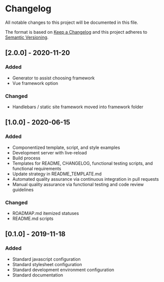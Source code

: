 # Changelog

All notable changes to this project will be documented in this file.

The format is based on [Keep a Changelog](http://keepachangelog.com/en/1.0.0/)
and this project adheres to [Semantic Versioning](http://semver.org/spec/v2.0.0.html).

## [2.0.0] - 2020-11-20

### Added

- Generator to assist choosing framework
- Vue framework option

### Changed

- Handlebars / static site framework moved into framework folder

## [1.0.0] - 2020-06-15

### Added

- Componentized template, script, and style examples
- Development server with live-reload
- Build process
- Templates for README, CHANGELOG, functional testing scripts, and functional requirements
- Update strategy in README_TEMPLATE.md
- Automated quality assurance via continuous integration in pull requests
- Manual quality assurance via functional testing and code review guidelines

### Changed

- ROADMAP.md itemized statuses
- README.md scripts

## [0.1.0] - 2019-11-18

### Added

- Standard javascript configuration
- Standard stylesheet configuration
- Standard development environment configuration
- Standard documentation
